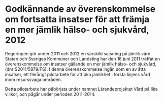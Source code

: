 # Godkännande av överenskommelse om fortsatta insatser för att främja en mer jämlik hälso- och sjukvård, 2012

Regeringen gör under 2011 och 2012 en särskild satsning på jämlik vård. Staten och Sveriges Kommuner och Landsting har den 16 juni 2011 träffat en överenskommelse om insatser gällande en mer jämlik hälso- och sjukvård, (dnr S2011/5879/FS). I denna överenskommelse ingår, som en av åtta insatser, ett flerårigt pilotarbete för att öka jämlikhet i första linjens vård inom resurssvaga områden.

Detta pilotarbete har påbörjats under namnet Lärandeprojektet Vård på lika villkor, och pågår under perioden 2011-2014.
